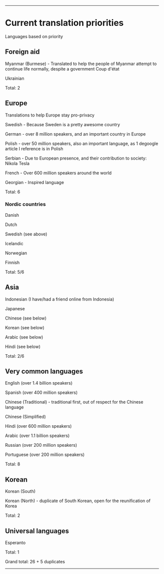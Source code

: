 
***

# Current translation priorities

Languages based on priority

## Foreign aid

Myanmar (Burmese) - Translated to help the people of Myanmar attempt to continue life normally, despite a government Coup d'état

Ukrainian

Total: 2

## Europe

Translations to help Europe stay pro-privacy

Swedish - Because Sweden is a pretty awesome country

German - over 8 million speakers, and an important country in Europe

Polish - over 50 million speakers, also an important language, as 1 degoogle article I reference is in Polish

Serbian - Due to European presence, and their contribution to society: Nikola Tesla

French - Over 600 million speakers around the world

Georgian - Inspired language

Total: 6

### Nordic countries

Danish

Dutch

Swedish (see above)

Icelandic

Norwegian

Finnish

Total: 5/6

## Asia

Indonesian (I have/had a friend online from Indonesia)

Japanese

Chinese (see below)

Korean (see below)

Arabic (see below)

Hindi (see below)

Total: 2/6

## Very common languages

English (over 1.4 billion speakers)

Spanish (over 400 million speakers)

Chinese (Traditional) - traditional first, out of respect for the Chinese language

Chinese (Simplified)

Hindi (over 600 million speakers)

Arabic (over 1.1 billion speakers)

Russian (over 200 million speakers)

Portuguese (over 200 million speakers)

Total: 8

## Korean

Korean (South)

Korean (North) - duplicate of South Korean, open for the reunification of Korea

Total: 2

## Universal languages

Esperanto

Total: 1

Grand total: 26 + 5 duplicates

***
